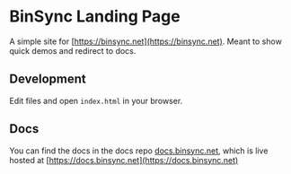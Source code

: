 # BinSync Landing Page
A simple site for [https://binsync.net](https://binsync.net). Meant to show quick demos and redirect to docs.

## Development
Edit files and open `index.html` in your browser.

## Docs
You can find the docs in the docs repo [docs.binsync.net](https://github.com/binsync/docs.binsync.net), which is live hosted at [https://docs.binsync.net](https://docs.binsync.net)

